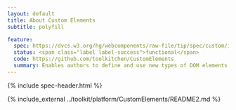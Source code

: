 ```yaml
---
layout: default
title: About Custom Elements
subtitle: polyfill

feature:
  spec: https://dvcs.w3.org/hg/webcomponents/raw-file/tip/spec/custom/index.html
  status: <span class="label label-success">functional</span>
  code: https://github.com/toolkitchen/CustomElements
  summary: Enables authors to define and use new types of DOM elements in a document.
---
```


{% include spec-header.html %}

{% include_external ../toolkit/platform/CustomElements/README2.md %}
